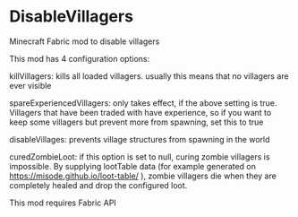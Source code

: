 # DisableVillagers
Minecraft Fabric mod to disable villagers

This mod has 4 configuration options:

killVillagers: kills all loaded villagers. usually this means that no villagers are ever visible

spareExperiencedVillagers: only takes effect, if the above setting is true. Villagers that have been traded with have experience, so if you want to keep some villagers but prevent more from spawning, set this to true

disableVillages: prevents village structures from spawning in the world

curedZombieLoot: if this option is set to null, curing zombie villagers is impossible.
By supplying lootTable data (for example generated on https://misode.github.io/loot-table/ ), zombie villagers die when they are completely healed and drop the configured loot.

 

This mod requires Fabric API
